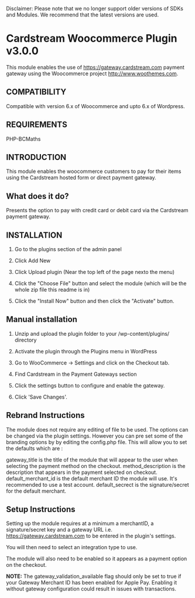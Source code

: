 Disclaimer: Please note that we no longer support older versions of SDKs and Modules. We recommend that the latest versions are used.

Cardstream Woocommerce Plugin v3.0.0
==============

This module enables the use of https://gateway.cardstream.com payment gateway using the Woocommerce project http://www.woothemes.com.

COMPATIBILITY
------------

Compatible with version 6.x of Woocommerce and upto 6.x of Wordpress. 

REQUIREMENTS
------------

PHP-BCMaths

INTRODUCTION
------------

This module enables the woocommerce customers to pay for their items using the Cardstream hosted form or direct payment gateway.

What does it do?
----------------
Presents the option to pay with credit card or debit card via the Cardstream payment gateway.


INSTALLATION
------------

1. Go to the plugins section of the admin panel

2. Click Add New

3. Click Upload plugin (Near the top left of the page nexto the menu)

4. Click the "Choose File" button and select the module (which will be the whole zip file this readme is in)

4. Click the "Install Now" button and then click the "Activate" button.


Manual installation 
--------------------

1. Unzip and upload the plugin folder to your /wp-content/plugins/ directory

2. Activate the plugin through the Plugins menu in WordPress

3. Go to WooCommerce -> Settings and click on the Checkout tab. 

4. Find Cardstream in the Payment Gateways section 

5. Click the settings button to configure and enable the gateway.

6. Click 'Save Changes'.


Rebrand Instructions
--------------------

The module does not require any editing of file to be used. The options can be changed via the plugin settings.
However you can pre set some of the branding options by by editing the config.php file. 
This will allow you to set the defaults which are :

gateway_title is the title of the module that will appear to the user when selecting the payment method on the checkout.
method_description is the description that appears in the payment selected on checkout.
default_merchant_id is the default merchant ID the module will use. It's recommended to use a test account.
default_secrect is the signature/secret for the default merchant.


Setup Instructions
--------------------

Setting up the module requires at a minimum a merchantID, a signature/secret key and
a gateway URL i.e. https://gateway.cardstream.com to be entered in the plugin's settings.

You will then need to select an integration type to use.

The module will also need to be enabled so it appears as a payment option on the checkout.

**NOTE:**
 The gateway_validation_available flag should only be set to true if your Gateway Merchant ID has been enabled for Apple Pay. Enabling it without gateway configuration could result in issues with transactions. 

